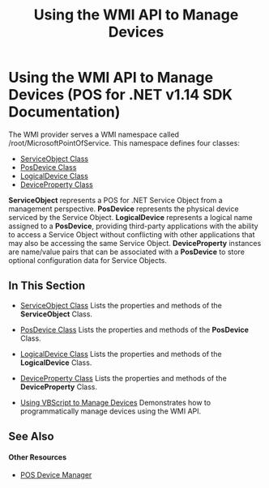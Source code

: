 ﻿---
title: Using the WMI API to Manage Devices
description: Using the WMI API to Manage Devices (POS for .NET v1.14 SDK Documentation)
ms.date: 03/03/2014
ms.topic: how-to
ms.custom: "pos-restored-from-archive,UpdateFrequency5"
---

# Using the WMI API to Manage Devices (POS for .NET v1.14 SDK Documentation)

The WMI provider serves a WMI namespace called /root/MicrosoftPointOfService. This namespace defines four classes:

- [ServiceObject Class](serviceobject-class.md)
- [PosDevice Class](posdevice-class.md)
- [LogicalDevice Class](logicaldevice-class.md)
- [DeviceProperty Class](deviceproperty-class.md)

**ServiceObject** represents a POS for .NET Service Object from a management perspective. **PosDevice** represents the physical device serviced by the Service Object. **LogicalDevice** represents a logical name assigned to a **PosDevice**, providing third-party applications with the ability to access a Service Object without conflicting with other applications that may also be accessing the same Service Object. **DeviceProperty** instances are name/value pairs that can be associated with a **PosDevice** to store optional configuration data for Service Objects.

## In This Section

- [ServiceObject Class](serviceobject-class.md)
    Lists the properties and methods of the **ServiceObject** Class.

- [PosDevice Class](posdevice-class.md)
    Lists the properties and methods of the **PosDevice** Class.

- [LogicalDevice Class](logicaldevice-class.md)
    Lists the properties and methods of the **LogicalDevice** Class.

- [DeviceProperty Class](deviceproperty-class.md)
    Lists the properties and methods of the **DeviceProperty** Class.

- [Using VBScript to Manage Devices](using-vbscript-to-manage-devices.md)
    Demonstrates how to programmatically manage devices using the WMI API.

## See Also

#### Other Resources

- [POS Device Manager](pos-device-manager.md)
